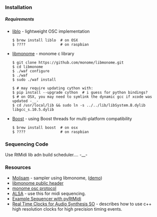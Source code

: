 ### Installation
##### Requirements
* [liblo](http://liblo.sourceforge.net/) - lightweight OSC implementation
   ``` shell
   $ brew install liblo  # on OSX
   $ ????                # on raspbian
   ```
* [libmonome](https://github.com/monome/libmonome) - monome c library
   ```shell
   $ git clone https://github.com/monome/libmonome.git
   $ cd libmonome
   $ ./waf configure
   $ ./waf
   $ sudo ./waf install

   $ # may require updating cython with:
   $ pip install --upgrade cython  # i guess for python bindings?
   $ # on OSX, you may need to symlink the dynamic gcc if xcode was updated -__-
   $ cd /usr/local/lib && sudo ln -s ../../lib/libSystem.B.dylib libgcc_s.10.5.dylib
   ```
* [Boost](https://www.boost.org/doc/libs/1_71_0/more/getting_started/unix-variants.html) - using Boost threads for multi-platform compatibility
  ```shell
  $ brew install boost  # on osx
  $ ????                # on raspbian
  ```

### Sequencing Code
Use RtMidi lib adn build scheduler.... -__-

### Resources
* [Molisam](https://github.com/AskBre/Molisam) - sampler using libmonome, ([demo](https://llllllll.co/t/introducing-molisam-simple-monome-live-sampler-written-i-c/4249))
* [libmonome public header](https://github.com/monome/libmonome/blob/master/public/monome.h)
* [monome osc protocol](https://monome.org/docs/osc/)
* [ALSA](https://www.alsa-project.org/alsa-doc/alsa-lib/seq.html) - use this for midi sequencing.
* [Example Sequencer with pyRtMidi](https://github.com/SpotlightKid/python-rtmidi/blob/master/examples/sequencer/sequencer.py)
* [Real Time Clocks for Audio Synthesis SO](https://stackoverflow.com/questions/48448491/c-precise-44100hz-clock-for-real-time-audio-synthesis) - describes how to use c++ high resolution clocks for high precision timing events.
